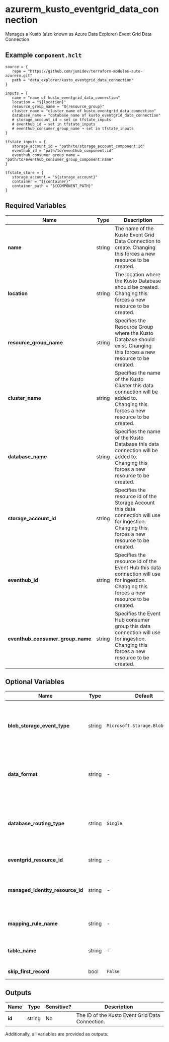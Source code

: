 # azurerm_kusto_eventgrid_data_connection

Manages a Kusto (also known as Azure Data Explorer) Event Grid Data Connection

## Example `component.hclt`

```hcl
source = {
   repo = "https://github.com/jumidev/terraform-modules-auto-azurerm.git" 
   path = "data_explorer/kusto_eventgrid_data_connection" 
}

inputs = {
   name = "name of kusto_eventgrid_data_connection" 
   location = "${location}" 
   resource_group_name = "${resource_group}" 
   cluster_name = "cluster_name of kusto_eventgrid_data_connection" 
   database_name = "database_name of kusto_eventgrid_data_connection" 
   # storage_account_id → set in tfstate_inputs
   # eventhub_id → set in tfstate_inputs
   # eventhub_consumer_group_name → set in tfstate_inputs
}

tfstate_inputs = {
   storage_account_id = "path/to/storage_account_component:id" 
   eventhub_id = "path/to/eventhub_component:id" 
   eventhub_consumer_group_name = "path/to/eventhub_consumer_group_component:name" 
}

tfstate_store = {
   storage_account = "${storage_account}" 
   container = "${container}" 
   container_path = "${COMPONENT_PATH}" 
}

```

## Required Variables

| Name | Type |  Description |
| ---- | --------- |  ----------- |
| **name** | string |  The name of the Kusto Event Grid Data Connection to create. Changing this forces a new resource to be created. | 
| **location** | string |  The location where the Kusto Database should be created. Changing this forces a new resource to be created. | 
| **resource_group_name** | string |  Specifies the Resource Group where the Kusto Database should exist. Changing this forces a new resource to be created. | 
| **cluster_name** | string |  Specifies the name of the Kusto Cluster this data connection will be added to. Changing this forces a new resource to be created. | 
| **database_name** | string |  Specifies the name of the Kusto Database this data connection will be added to. Changing this forces a new resource to be created. | 
| **storage_account_id** | string |  Specifies the resource id of the Storage Account this data connection will use for ingestion. Changing this forces a new resource to be created. | 
| **eventhub_id** | string |  Specifies the resource id of the Event Hub this data connection will use for ingestion. Changing this forces a new resource to be created. | 
| **eventhub_consumer_group_name** | string |  Specifies the Event Hub consumer group this data connection will use for ingestion. Changing this forces a new resource to be created. | 

## Optional Variables

| Name | Type |  Default  |  Description |
| ---- | --------- |  ----------- | ----------- |
| **blob_storage_event_type** | string |  `Microsoft.Storage.BlobCreated`  |  Specifies the blob storage event type that needs to be processed. Possible Values are `Microsoft.Storage.BlobCreated` and `Microsoft.Storage.BlobRenamed`. Defaults to `Microsoft.Storage.BlobCreated`. | 
| **data_format** | string |  -  |  Specifies the data format of the EventHub messages. Allowed values: `APACHEAVRO`, `AVRO`, `CSV`, `JSON`, `MULTIJSON`, `ORC`, `PARQUET`, `PSV`, `RAW`, `SCSV`, `SINGLEJSON`, `SOHSV`, `TSV`, `TSVE`, `TXT` and `W3CLOGFILE`. | 
| **database_routing_type** | string |  `Single`  |  Indication for database routing information from the data connection, by default only database routing information is allowed. Allowed values: `Single`, `Multi`. Changing this forces a new resource to be created. Defaults to `Single`. | 
| **eventgrid_resource_id** | string |  -  |  The resource ID of the event grid that is subscribed to the storage account events. | 
| **managed_identity_resource_id** | string |  -  |  Empty for non-managed identity based data connection. For system assigned identity, provide cluster resource Id. For user assigned identity (UAI) provide the UAI resource Id. | 
| **mapping_rule_name** | string |  -  |  Specifies the mapping rule used for the message ingestion. Mapping rule must exist before resource is created. | 
| **table_name** | string |  -  |  Specifies the target table name used for the message ingestion. Table must exist before resource is created. | 
| **skip_first_record** | bool |  `False`  |  is the first record of every file ignored? Defaults to `false`. | 



## Outputs

| Name | Type | Sensitive? | Description |
| ---- | ---- | --------- | --------- |
| **id** | string | No  | The ID of the Kusto Event Grid Data Connection. | 

Additionally, all variables are provided as outputs.
